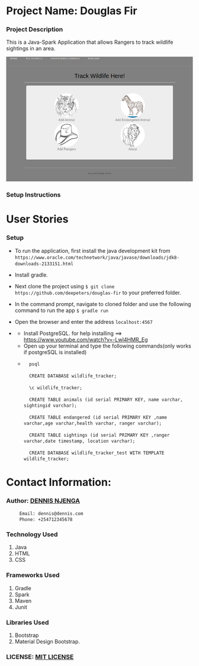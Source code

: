 # Project Name: Douglas Fir


### Project Description
This is a Java-Spark Application that allows Rangers to track wildlife sightings in an area.

<img src="/douglas-fir.png">

### Setup Instructions
# User Stories

### Setup
* To run the application, first install the java development kit from `https://www.oracle.com/technetwork/java/javase/downloads/jdk8-downloads-2133151.html`
* Install gradle.
* Next clone the project using `$ git clone https://github.com/deepeters/douglas-fir` to your preferred folder.
* In the command prompt, navigate to cloned folder and use the following command to run the app `$ gradle run`
* Open the browser and enter the address `localhost:4567`

* * Install PostgreSQL. for help installing ==> https://www.youtube.com/watch?v=-LwI4HMR_Eg
  * Open up your terminal and type the following commands(only works if postgreSQL is installed)
  * 
          psql
          
          CREATE DATABASE wildlife_tracker;
          
          \c wildlife_tracker;
          
          CREATE TABLE animals (id serial PRIMARY KEY, name varchar, sightingid varchar); 
          
          CREATE TABLE endangered (id serial PRIMARY KEY ,name varchar,age varchar,health varchar, ranger varchar);
          
          CREATE TABLE sightings (id serial PRIMARY KEY ,ranger varchar,date timestamp, location varchar);
          
          CREATE DATABASE wildlife_tracker_test WITH TEMPLATE wildlife_tracker;



# Contact Information:
### Author: [DENNIS NJENGA](https://github.com/deepeters)

         Email: dennis@dennis.com
         Phone: +254712345678

### Technology Used
1. Java
2. HTML
3. CSS

### Frameworks Used
1. Gradle
2. Spark
3. Maven
4. Junit

### Libraries Used
1. Bootstrap
2. Material Design Bootstrap.

### LICENSE: [MIT LICENSE](https://raw.githubusercontent.com/deepeters/douglas-fir/master/LICENSE)